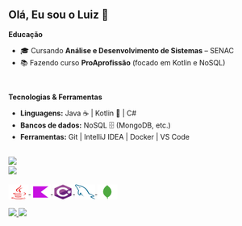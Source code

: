 ## Olá, Eu sou o Luiz 👋


**Educação**
- 🎓 Cursando **Análise e Desenvolvimento de Sistemas** – SENAC
- 📚 Fazendo curso **ProAprofissão** (focado em Kotlin e NoSQL)
<br>

**Tecnologias & Ferramentas**
- **Linguagens:** Java ☕ | Kotlin 🤖 | C#  
- **Bancos de dados:** NoSQL 🗄️ (MongoDB, etc.)  
- **Ferramentas:** Git | IntelliJ IDEA | Docker | VS Code
 <br>
<div>
  <a href="https://github.com/LuizDevxx">
  <img height="180em" src="https://github-readme-stats.vercel.app/api?username=LuizDevxx&show_icons=true&theme=dracula&include_all_commits=true&count_private=true"/>
   <br>
 <img height="180em" src="https://github-readme-stats.vercel.app/api/top-langs/?username=LuizDevxx&layout=compact&langs_count=16&theme=dracula&cache_seconds=1"/>
</div>

    
<div style="display: inline_block"><br>
  <img align="center" alt="Java" height="30" width="40" src="https://raw.githubusercontent.com/devicons/devicon/master/icons/java/java-plain.svg">
  <img align="center" alt="Kotlin" height="30" width="40" src="https://raw.githubusercontent.com/devicons/devicon/master/icons/kotlin/kotlin-plain.svg">
  <img align="center" alt="C#" height="30" width="40" src="https://raw.githubusercontent.com/devicons/devicon/master/icons/csharp/csharp-original.svg">
  <img align="center" alt="MySQL" height="30" width="40" src="https://raw.githubusercontent.com/devicons/devicon/master/icons/mysql/mysql-original.svg">
  <img align="center" alt="NoSQL" height="30" width="40" src="https://raw.githubusercontent.com/devicons/devicon/master/icons/mongodb/mongodb-plain.svg">
</div>
<br>
<div>
  <a href="https://www.linkedin.com/in/luiz-ferreira2003" target="_blank">
    <img src="https://img.shields.io/badge/-LinkedIn-%230077B5?style=for-the-badge&logo=linkedin&logoColor=white">
  </a>
  <a href="mailto:luiz.jesusferreira2003@gmail.com">
    <img src="https://img.shields.io/badge/-Gmail-%23333?style=for-the-badge&logo=gmail&logoColor=white">
  </a>
</div>
